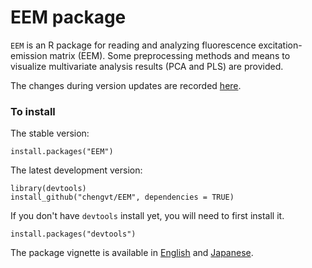 # EEM package

`EEM` is an R package for reading and analyzing fluorescence excitation-emission matrix (EEM). Some preprocessing methods and means to visualize multivariate analysis results (PCA and PLS) are provided.

The changes during version updates are recorded [here](NEWS.md).

### To install

The stable version:
	
    install.packages("EEM")

The latest development version:

    library(devtools) 
    install_github("chengvt/EEM", dependencies = TRUE)
	
If you don't have `devtools` install yet, you will need to first install it. 

    install.packages("devtools")
	
The package vignette is available in [English](http://rpubs.com/chengvt/EEM) and 
[Japanese](http://rpubs.com/chengvt/EEM_Japanese).